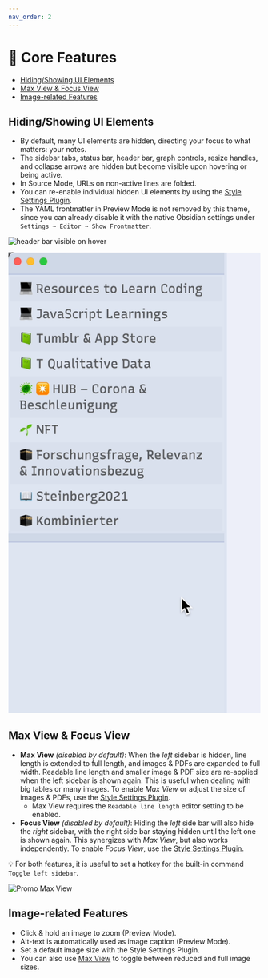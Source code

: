 ```yaml
---
nav_order: 2
---
```


# 🌟 Core Features

<!-- MarkdownTOC -->

- [Hiding/Showing UI Elements](#hidingshowing-ui-elements)
- [Max View & Focus View](#max-view--focus-view)
- [Image-related Features](#image-related-features)

<!-- /MarkdownTOC -->

## Hiding/Showing UI Elements
- By default, many UI elements are hidden, directing your focus to what matters: your notes.
- The sidebar tabs, status bar, header bar, graph controls, resize handles, and collapse arrows are hidden but become visible upon hovering or being active.
- In Source Mode, URLs on non-active lines are folded.
- You can re-enable individual hidden UI elements by using the [Style Settings Plugin](https://github.com/mgmeyers/obsidian-style-settings/).
- The YAML frontmatter in Preview Mode is not removed by this theme, since you can already disable it with the native Obsidian settings under `Settings ➞ Editor ➞ Show Frontmatter`.

![header bar visible on hover](https://user-images.githubusercontent.com/73286100/131692972-e523f2d4-40c7-452c-83ac-a7f2fbd546ae.gif)

![sidebar tabs visible on hover](images/hidden-tab-sidebars.gif)

## Max View & Focus View
- __Max View__ *(disabled by default)*: When the *left* sidebar is hidden, line length is extended to full length, and images & PDFs are expanded to full width. Readable line length and smaller image & PDF size are re-applied when the left sidebar is shown again. This is useful when dealing with big tables or many images. To enable *Max View* or adjust the size of images & PDFs, use the [Style Settings Plugin](https://github.com/mgmeyers/obsidian-style-settings/).
	- Max View requires the `Readable line length` editor setting to be enabled.
- __Focus View__ *(disabled by default)*: Hiding the *left* side bar will also hide the *right* sidebar, with the right side bar staying hidden until the left one is shown again. This synergizes with *Max View*, but also works independently. To enable *Focus View*, use the [Style Settings Plugin](https://github.com/mgmeyers/obsidian-style-settings/).

💡  For both features, it is useful to set a hotkey for the built-in command `Toggle left sidebar`.

![Promo Max View](https://user-images.githubusercontent.com/73286100/138562271-2f7d3589-d580-49e4-bea6-ca3e3004ab78.gif)

## Image-related Features
- Click & hold an image to zoom (Preview Mode).
- Alt-text is automatically used as image caption (Preview Mode).
- Set a default image size with the Style Settings Plugin.
- You can also use [Max View](#max-view--focus-view) to toggle between reduced and full image sizes.
